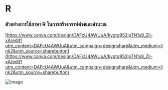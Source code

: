 # R
### ตัวอย่างการใช้ภาษา R ในการสร้างกราฟต่างและคำนวณ
[https://www.canva.com/design/DAFcU4AWUuA/kygtg952lpTN1s9_Zli-xA/edit?utm_content=DAFcU4AWUuA&utm_campaign=designshare&utm_medium=link2&utm_source=sharebutton](https://www.canva.com/design/DAFcU4AWUuA/kygtg952lpTN1s9_Zli-xA/edit?utm_content=DAFcU4AWUuA&utm_campaign=designshare&utm_medium=link2&utm_source=sharebutton)

![image](https://github.com/user-attachments/assets/206d77cb-5e02-481b-8cd0-9b038cd1e101)
